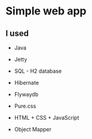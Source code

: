 # Simple web app
## I used
* Java
* Jetty
* SQL - H2 database
* Hibernate
* Flywaydb


* Pure.css
* HTML + CSS + JavaScript


* Object Mapper

